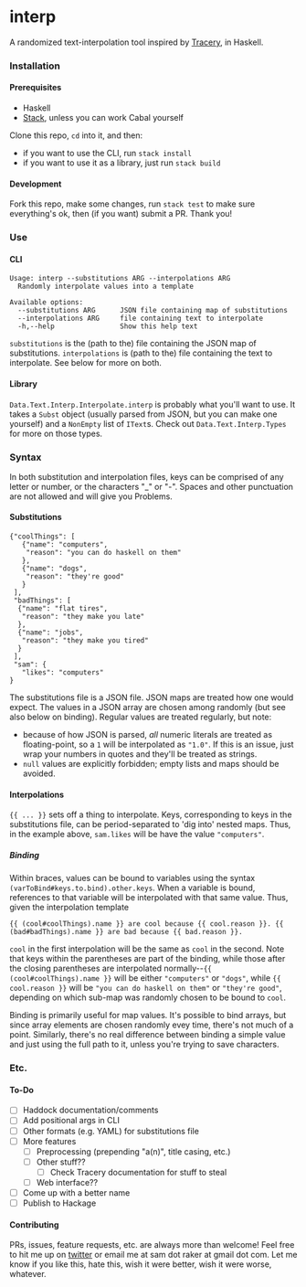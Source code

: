 # interp

A randomized text-interpolation tool inspired by [Tracery](https://tracery.io), in Haskell.

### Installation
#### Prerequisites
  * Haskell
  * [Stack](https://www.haskellstack.org), unless you can work Cabal yourself

Clone this repo, `cd` into it, and then:
  * if you want to use the CLI, run `stack install`
  * if you want to use it as a library, just run `stack build`

#### Development
Fork this repo, make some changes, run `stack test` to make sure everything's ok, then (if you want) submit a PR. Thank you!

### Use
#### CLI
```
Usage: interp --substitutions ARG --interpolations ARG
  Randomly interpolate values into a template

Available options:
  --substitutions ARG      JSON file containing map of substitutions
  --interpolations ARG     file containing text to interpolate
  -h,--help                Show this help text
```

`substitutions` is the (path to the) file containing the JSON map of substitutions. `interpolations` is (path to the) file containing the text to interpolate. See below for more on both.

#### Library
`Data.Text.Interp.Interpolate.interp` is probably what you'll want to use. It takes a `Subst` object (usually parsed from JSON, but you can make one yourself) and a `NonEmpty` list of `IText`s. Check out `Data.Text.Interp.Types` for more on those types.

### Syntax
In both substitution and interpolation files, keys can be comprised of any letter or number, or the characters "\_" or "-". Spaces and other punctuation are not allowed and will give you Problems.
#### Substitutions
```
{"coolThings": [
   {"name": "computers",
    "reason": "you can do haskell on them"
   },
   {"name": "dogs",
    "reason": "they're good"
   }
 ],
 "badThings": [
  {"name": "flat tires",
   "reason": "they make you late"
  },
  {"name": "jobs",
   "reason": "they make you tired"
  }
 ],
 "sam": {
   "likes": "computers"
}
```
The substitutions file is a JSON file. JSON maps are treated how one would expect. The values in a JSON array are chosen among randomly (but see also below on binding). Regular values are treated regularly, but note:
  * because of how JSON is parsed, _all_ numeric literals are treated as floating-point, so a `1` will be interpolated as `"1.0"`. If this is an issue, just wrap your numbers in quotes and they'll be treated as strings.
  * `null` values are explicitly forbidden; empty lists and maps should be avoided.

#### Interpolations
`{{ ... }}` sets off a thing to interpolate. Keys, corresponding to keys in the substitutions file, can be period-separated to 'dig into' nested maps. Thus, in the example above, `sam.likes` will be have the value `"computers"`.

##### Binding
Within braces, values can be bound to variables using the syntax `(varToBind#keys.to.bind).other.keys`. When a variable is bound, references to that variable will be interpolated with that same value. Thus, given the interpolation template
```
{{ (cool#coolThings).name }} are cool because {{ cool.reason }}. {{ (bad#badThings).name }} are bad because {{ bad.reason }}.
```
`cool` in the first interpolation will be the same as `cool` in the second. Note that keys within the parentheses are part of the binding, while those after the closing parentheses are interpolated normally--`{{ (cool#coolThings).name }}` will be either `"computers"` or `"dogs"`, while `{{ cool.reason }}` will be `"you can do haskell on them"` or `"they're good"`, depending on which sub-map was randomly chosen to be bound to `cool`.

Binding is primarily useful for map values. It's possible to bind arrays, but since array elements are chosen randomly evey time, there's not much of a point. Similarly, there's no real difference between binding a simple value and just using the full path to it, unless you're trying to save characters.


### Etc.
#### To-Do
 - [ ] Haddock documentation/comments
 - [ ] Add positional args in CLI
 - [ ] Other formats (e.g. YAML) for substitutions file
 - [ ] More features
   - [ ] Preprocessing (prepending "a(n)", title casing, etc.)
   - [ ] Other stuff??
     - [ ] Check Tracery documentation for stuff to steal
   - [ ] Web interface??
 - [ ] Come up with a better name
 - [ ] Publish to Hackage

#### Contributing
PRs, issues, feature requests, etc. are always more than welcome! Feel free to hit me up on [twitter](https://twitter.com/swizzard) or email me at sam dot raker at gmail dot com. Let me know if you like this, hate this, wish it were better, wish it were worse, whatever.
